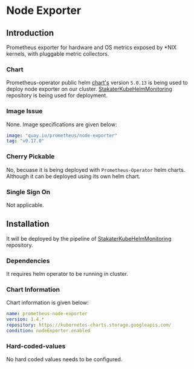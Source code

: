 # Node Exporter

## Introduction
Prometheus exporter for hardware and OS metrics exposed by *NIX kernels, with pluggable metric collectors.

### Chart
Prometheus-operator public helm [chart's](https://github.com/helm/charts/tree/master/stable/prometheus-operator) version `5.0.13` is being used to deploy node exporter on our cluster. [StakaterKubeHelmMonitoring](https://github.com/stakater/StakaterKubeHelmMonitoring) repository is being used for deployment.

### Image Issue

None. Image specifications are given below:
```yaml
image: "quay.io/prometheus/node-exporter"
tag: "v0.17.0"
```

### Cherry Pickable
No, becuase it is being deployed with `Prometheus-Operator` helm charts. Although it can be deployed using its own helm chart.

### Single Sign On
Not applicable.

## Installation
It will be deployed by the pipeline of [StakaterKubeHelmMonitoring](https://github.com/stakater/StakaterKubeHelmMonitoring) repository.

### Dependencies
It requires helm operator to be running in cluster.

### Chart Information
Chart information is given below:

```yaml
name: prometheus-node-exporter
version: 1.4.*
repository: https://kubernetes-charts.storage.googleapis.com/
condition: nodeExporter.enabled
```

### Hard-coded-values
No hard coded values needs to be configured.